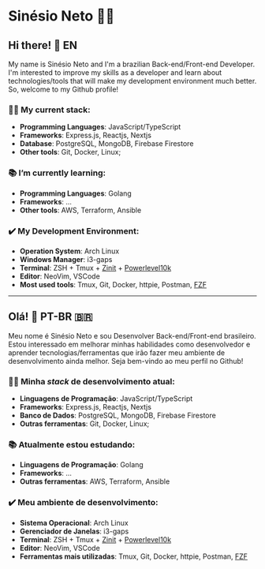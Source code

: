 # Sinésio Neto :man_technologist:

## Hi there! 🖖 EN
My name is Sinésio Neto and I'm a brazilian Back-end/Front-end Developer. I'm interested to improve my skills as a developer and learn about technologies/tools that will make my development environment much better. So, welcome to my Github profile!

### :man_technologist: My current stack:
 - **Programming Languages**: JavaScript/TypeScript
 - **Frameworks**: Express.js, Reactjs, Nextjs
 - **Database**: PostgreSQL, MongoDB, Firebase Firestore
 - **Other tools**: Git, Docker, Linux;
  
### 📚 I’m currently learning: 
 - **Programming Languages**: Golang 
 - **Frameworks**: ...
 - **Other tools**: AWS, Terraform, Ansible
  
### ✔️ My Development Environment:
 - **Operation System**: Arch Linux
 - **Windows Manager**: i3-gaps
 - **Terminal**: ZSH + Tmux + [Zinit](https://github.com/zdharma/zinit) + [Powerlevel10k](https://github.com/romkatv/powerlevel10k)
 - **Editor**: NeoVim, VSCode
 - **Most used tools**: Tmux, Git, Docker, httpie, Postman, [FZF](https://github.com/junegunn/fzf)
  
----------------------------
## Olá! 🖖 PT-BR 🇧🇷
Meu nome é Sinésio Neto e sou Desenvolver Back-end/Front-end brasileiro. Estou interessado em melhorar minhas habilidades como desenvolvedor e aprender tecnologias/ferramentas que irão fazer meu ambiente de desenvolvimento ainda melhor. Seja bem-vindo ao meu perfil no Github!

### :man_technologist: Minha _stack_ de desenvolvimento atual:
 - **Linguagens de Programação**: JavaScript/TypeScript
 - **Frameworks**: Express.js, Reactjs, Nextjs 
 - **Banco de Dados**: PostgreSQL, MongoDB, Firebase Firestore
 - **Outras ferramentas**: Git, Docker, Linux;
  
### 📚 Atualmente estou estudando: 
 - **Linguagens de Programação**: Golang 
 - **Frameworks**: ...
 - **Outras ferramentas**: AWS, Terraform, Ansible
  
### ✔️ Meu ambiente de desenvolvimento:
 - **Sistema Operacional**: Arch Linux
 - **Gerenciador de Janelas**: i3-gaps
 - **Terminal**: ZSH + Tmux + [Zinit](https://github.com/zdharma/zinit) + [Powerlevel10k](https://github.com/romkatv/powerlevel10k)
 - **Editor**: NeoVim, VSCode
 - **Ferramentas mais utilizadas**: Tmux, Git, Docker, httpie, Postman, [FZF](https://github.com/junegunn/fzf)
